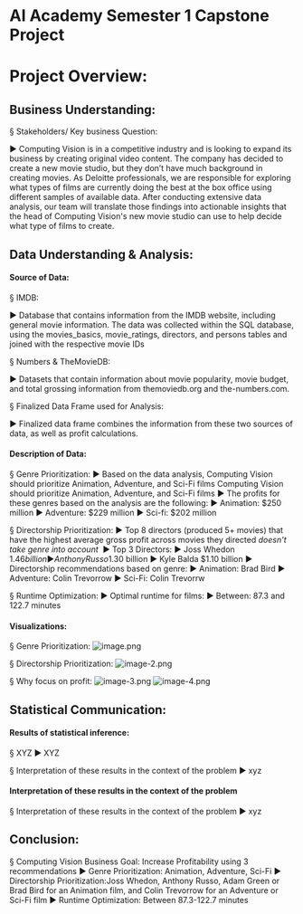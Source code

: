 # AI Academy Semester 1 Capstone Project


# Project Overview:

## Business Understanding: 

§ Stakeholders/ Key business Question: 

   ► Computing Vision is in a competitive industry and is looking to expand its business by creating original video content. The company has decided to create a new movie studio, but they don’t have much background in creating movies. As         Deloitte professionals, we are responsible for exploring what types of films are currently doing the best at the box    office using different samples of available data. After conducting extensive data analysis, our team will translate        those findings into actionable insights that the head of Computing Vision's new movie studio can use to help decide what type of films to create.




## Data Understanding & Analysis:

#### Source of Data:
§ IMDB:

   ► Database that contains information from the IMDB website, including general movie information. The data was collected within the SQL database, using the movies_basics, movie_ratings, directors, and persons tables and joined with the respective movie IDs

§ Numbers & TheMovieDB:

   ► Datasets that contain information about movie popularity, movie budget, and total grossing information from themoviedb.org and the-numbers.com.

§ Finalized Data Frame used for Analysis:

   ► Finalized data frame combines the information from these two sources of data, as well as profit calculations.

#### Description of Data:
§ Genre Prioritization: 
   ► Based on the data analysis, Computing Vision should prioritize Animation, Adventure, and Sci-Fi films
    Computing Vision should prioritize Animation, Adventure, and Sci-Fi films
   ► The profits for these genres based on the analysis are the following:
       ► Animation: $250 million
       ► Adventure: $229 million
       ► Sci-fi: $202 million

§ Directorship Prioritization:
   ► Top 8 directors (produced 5+ movies) that have the highest average gross profit across movies they directed *doesn't  take genre into account* 
   ► Top 3 Directors:
        ► Joss Whedon $1.46 billion
        ► Anthony Russo $1.30 billion
        ► Kyle Balda $1.10 billion
   ► Directorship recommendations based on genre: 
        ► Animation: Brad Bird
        ► Adventure: Colin Trevorrow
        ► Sci-Fi: Colin Trevorrw

§ Runtime Optimization:
   ► Optimal runtime for films: 
        ► Between: 87.3 and 122.7 minutes

#### Visualizations:
 § Genre Prioritization:
 ![image.png](attachment:image.png)
 

 § Directorship Prioritization:
 ![image-2.png](attachment:image-2.png)
 
 
 § Why focus on profit:
 ![image-3.png](attachment:image-3.png)
 ![image-4.png](attachment:image-4.png)





## Statistical Communication:

#### Results of statistical inference:
§ XYZ
   ► XYZ

§ Interpretation of these results in the context of the problem
   ► xyz

#### Interpretation of these results in the context of the problem
§ Interpretation of these results in the context of the problem
► xyz




## Conclusion:
§ Computing Vision Business Goal: Increase Profitability using 3 recommendations
   ► Genre Prioritization: Animation, Adventure, Sci-Fi
   ► Directorship Prioritization:Joss Whedon, Anthony Russo, Adam Green or  Brad Bird for an Animation film, and Colin     Trevorrow for an Adventure or Sci-Fi film 
   ► Runtime Optimization: Between 87.3-122.7 minutes
